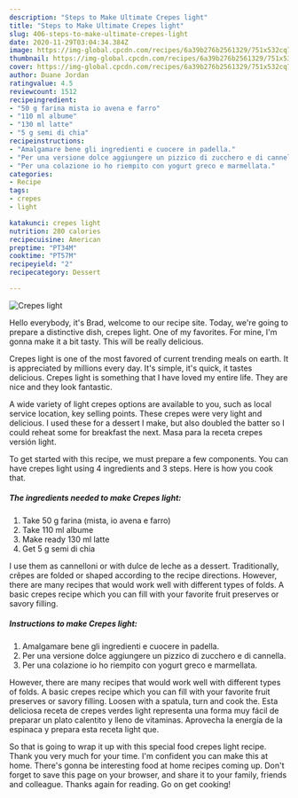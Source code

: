 ```yaml
---
description: "Steps to Make Ultimate Crepes light"
title: "Steps to Make Ultimate Crepes light"
slug: 406-steps-to-make-ultimate-crepes-light
date: 2020-11-29T03:04:34.384Z
image: https://img-global.cpcdn.com/recipes/6a39b276b2561329/751x532cq70/crepes-light-recipe-main-photo.jpg
thumbnail: https://img-global.cpcdn.com/recipes/6a39b276b2561329/751x532cq70/crepes-light-recipe-main-photo.jpg
cover: https://img-global.cpcdn.com/recipes/6a39b276b2561329/751x532cq70/crepes-light-recipe-main-photo.jpg
author: Duane Jordan
ratingvalue: 4.5
reviewcount: 1512
recipeingredient:
- "50 g farina mista io avena e farro"
- "110 ml albume"
- "130 ml latte"
- "5 g semi di chia"
recipeinstructions:
- "Amalgamare bene gli ingredienti e cuocere in padella."
- "Per una versione dolce aggiungere un pizzico di zucchero e di cannella."
- "Per una colazione io ho riempito con yogurt greco e marmellata."
categories:
- Recipe
tags:
- crepes
- light

katakunci: crepes light 
nutrition: 280 calories
recipecuisine: American
preptime: "PT34M"
cooktime: "PT57M"
recipeyield: "2"
recipecategory: Dessert

---
```



![Crepes light](https://img-global.cpcdn.com/recipes/6a39b276b2561329/751x532cq70/crepes-light-recipe-main-photo.jpg)

Hello everybody, it's Brad, welcome to our recipe site. Today, we're going to prepare a distinctive dish, crepes light. One of my favorites. For mine, I'm gonna make it a bit tasty. This will be really delicious.

Crepes light is one of the most favored of current trending meals on earth. It is appreciated by millions every day. It's simple, it's quick, it tastes delicious. Crepes light is something that I have loved my entire life. They are nice and they look fantastic.

A wide variety of light crepes options are available to you, such as local service location, key selling points. These crepes were very light and delicious. I used these for a dessert I make, but also doubled the batter so I could reheat some for breakfast the next. Masa para la receta crepes versión light.


To get started with this recipe, we must prepare a few components. You can have crepes light using 4 ingredients and 3 steps. Here is how you cook that.

<!--inarticleads1-->

##### The ingredients needed to make Crepes light:

1. Take 50 g farina (mista, io avena e farro)
1. Take 110 ml albume
1. Make ready 130 ml latte
1. Get 5 g semi di chia


I use them as cannelloni or with dulce de leche as a dessert. Traditionally, crêpes are folded or shaped according to the recipe directions. However, there are many recipes that would work well with different types of folds. A basic crepes recipe which you can fill with your favorite fruit preserves or savory filling. 

<!--inarticleads2-->

##### Instructions to make Crepes light:

1. Amalgamare bene gli ingredienti e cuocere in padella.
1. Per una versione dolce aggiungere un pizzico di zucchero e di cannella.
1. Per una colazione io ho riempito con yogurt greco e marmellata.


However, there are many recipes that would work well with different types of folds. A basic crepes recipe which you can fill with your favorite fruit preserves or savory filling. Loosen with a spatula, turn and cook the. Esta deliciosa receta de crepes verdes light representa una forma muy fácil de preparar un plato calentito y lleno de vitaminas. Aprovecha la energía de la espinaca y prepara esta receta light que. 

So that is going to wrap it up with this special food crepes light recipe. Thank you very much for your time. I'm confident you can make this at home. There's gonna be interesting food at home recipes coming up. Don't forget to save this page on your browser, and share it to your family, friends and colleague. Thanks again for reading. Go on get cooking!
